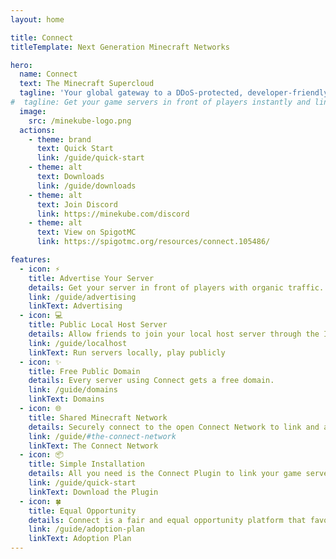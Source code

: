 ```yaml
---
layout: home

title: Connect
titleTemplate: Next Generation Minecraft Networks

hero:
  name: Connect
  text: The Minecraft Supercloud
  tagline: 'Your global gateway to a DDoS-protected, developer-friendly cloud platform, free public domains for localhost and effortless server advertising on Connect Networks.'
#  tagline: Get your game servers in front of players instantly and link with the global Connect Network today! Browse servers on minekube.net
  image:
    src: /minekube-logo.png
  actions:
    - theme: brand
      text: Quick Start
      link: /guide/quick-start
    - theme: alt
      text: Downloads
      link: /guide/downloads
    - theme: alt
      text: Join Discord
      link: https://minekube.com/discord
    - theme: alt
      text: View on SpigotMC
      link: https://spigotmc.org/resources/connect.105486/

features:
  - icon: ⚡️
    title: Advertise Your Server
    details: Get your server in front of players with organic traffic.
    link: /guide/advertising
    linkText: Advertising
  - icon: 💻
    title: Public Local Host Server
    details: Allow friends to join your local host server through the Internet.
    link: /guide/localhost
    linkText: Run servers locally, play publicly
  - icon: ✨️
    title: Free Public Domain
    details: Every server using Connect gets a free domain.
    link: /guide/domains
    linkText: Domains
  - icon: 🌐
    title: Shared Minecraft Network
    details: Securely connect to the open Connect Network to link and advertise your game servers.
    link: /guide/#the-connect-network
    linkText: The Connect Network
  - icon: 📦
    title: Simple Installation
    details: All you need is the Connect Plugin to link your game servers with the open Connect Network.
    link: /guide/quick-start
    linkText: Download the Plugin
  - icon: 🍀
    title: Equal Opportunity
    details: Connect is a fair and equal opportunity platform that favours new and smaller servers.
    link: /guide/adoption-plan
    linkText: Adoption Plan
---
```

